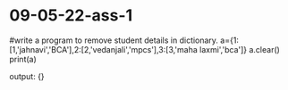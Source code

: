# 09-05-22-ass-1
#write a program to remove student details in dictionary.
a={1:[1,'jahnavi','BCA'],2:[2,'vedanjali','mpcs'],3:[3,'maha laxmi','bca']}
a.clear()
print(a)

output:
{}
